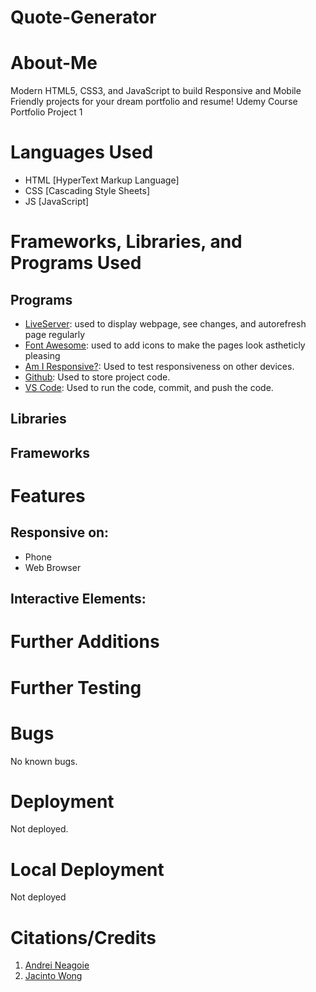 # Quote-Generator
# About-Me
Modern HTML5, CSS3, and JavaScript to build Responsive and Mobile Friendly projects for your dream portfolio and resume! Udemy Course Portfolio Project 1

# Languages Used
- HTML [HyperText Markup Language]
- CSS [Cascading Style Sheets]
- JS [JavaScript]

# Frameworks, Libraries, and Programs Used

## Programs
- [LiveServer](https://marketplace.visualstudio.com/items?itemName=ritwickdey.LiveServer): used to display webpage, see changes, and autorefresh page regularly
- [Font Awesome](https://fontawesome.com/): used to add icons to make the pages look astheticly pleasing
- [Am I Responsive?](https://ui.dev/amiresponsive): Used to test responsiveness on other devices.
- [Github](https://github.com/): Used to store project code.
- [VS Code](https://code.visualstudio.com/): Used to run the code, commit, and push the code. 
## Libraries

## Frameworks

# Features

## Responsive on:
- Phone
- Web Browser

## Interactive Elements: 

# Further Additions

# Further Testing

# Bugs
No known bugs.

# Deployment
Not deployed. 

# Local Deployment
Not deployed

# Citations/Credits
1) [Andrei Neagoie](https://www.udemy.com/user/andrei-neagoie/)
2) [Jacinto Wong](https://www.udemy.com/user/jacinto-wong/)
